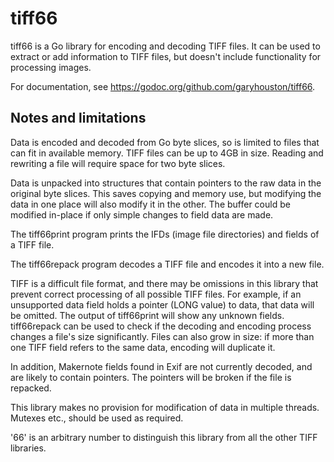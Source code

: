 # tiff66
tiff66 is a Go library for encoding and decoding TIFF files. It can be used to extract or add information to TIFF files, but doesn't include functionality for processing images.

For documentation, see https://godoc.org/github.com/garyhouston/tiff66.

## Notes and limitations
Data is encoded and decoded from Go byte slices, so is limited to files that can fit in available memory. TIFF files can be up to 4GB in size. Reading and rewriting a file will require space for two byte slices.

Data is unpacked into structures that contain pointers to the raw data in the original byte slices. This saves copying and memory use, but modifying the data in one place will also modify it in the other. The buffer could be modified in-place if only simple changes to field data are made.

The tiff66print program prints the IFDs (image file directories) and fields of a TIFF file.

The tiff66repack program decodes a TIFF file and encodes it into a new file.

TIFF is a difficult file format, and there may be omissions in this library that prevent correct processing of all possible TIFF files. For example, if an unsupported data field holds a pointer (LONG value) to data, that data will be omitted. The output of tiff66print will show any unknown fields. tiff66repack can be used to check if the decoding and encoding process changes a file's size significantly. Files can also grow in size: if more than one TIFF field refers to the same data, encoding will duplicate it.

In addition, Makernote fields found in Exif are not currently decoded, and are likely to contain pointers. The pointers will be broken if the file is repacked.

This library makes no provision for modification of data in multiple threads. Mutexes etc., should be used as required.

'66' is an arbitrary number to distinguish this library from all the other TIFF libraries.
